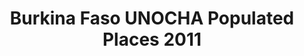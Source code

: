 ---
title: Burkina Faso UNOCHA Populated Places 2011
categories: 
    - data
geography: burkina
partner: unocha
cat: logistics
year: 2011
layer: ocha-cod.burkinafaso-populatedplaces-2011
api:
embed:
source: <a href="http://unocha.org">UNOCHA</a> 
license: Humanitarian Use
updated: 3/28/2012
description: This layer depicts populated places in Burkina Faso. Data obtained from the UN Office for the Coordination of Humanitarian Affairs (UN OCHA) [Common and Fundamental Operating Datasets Registry](http://cod.humanitarianresponse.info/). See the [Burkina Faso](http://cod.humanitarianresponse.info/country-region/burkina-faso) registry for the most recent changes.
downloads:
    - type: shapefile
      link: http://dl.dropbox.com/u/72717685/ocha-burkinafaso-populatedplaces.zip
    - type: sqlite
      link: http://dl.dropbox.com/u/72717685/ocha-burkinafaso-populatedplaces.sqlite.zip
---